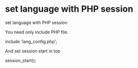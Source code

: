 # set language with PHP session
set language with PHP session

You need only include PHP file.

include 'lang_config.php';

And set session start in top

session_start();
